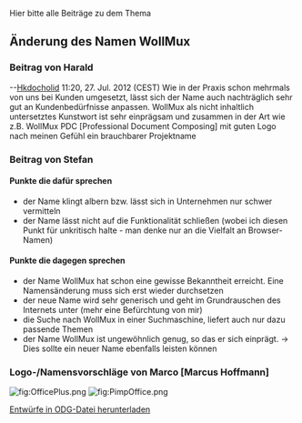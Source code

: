 Hier bitte alle Beiträge zu dem Thema

Änderung des Namen WollMux
--------------------------

### Beitrag von Harald

--[Hkdocholid](Benutzer:Hkdocholid) 11:20, 27. Jul. 2012
(CEST) Wie in der Praxis schon mehrmals von uns bei Kunden umgesetzt,
lässt sich der Name auch nachträglich sehr gut an Kundenbedürfnisse
anpassen. WollMux als nicht inhaltlich untersetztes Kunstwort ist sehr
einprägsam und zusammen in der Art wie z.B. WollMux PDC \[Professional
Document Composing\] mit guten Logo nach meinen Gefühl ein brauchbarer
Projektname

### Beitrag von Stefan

#### Punkte die dafür sprechen

-   der Name klingt albern bzw. lässt sich in Unternehmen nur schwer
    vermitteln
-   der Name lässt nicht auf die Funktionalität schließen (wobei ich
    diesen Punkt für unkritisch halte - man denke nur an die Vielfalt
    an Browser-Namen)

#### Punkte die dagegen sprechen

-   der Name WollMux hat schon eine gewisse Bekanntheit erreicht. Eine
    Namensänderung muss sich erst wieder durchsetzen
-   der neue Name wird sehr generisch und geht im Grundrauschen des
    Internets unter (mehr eine Befürchtung von mir)
-   die Suche nach WollMux in einer Suchmaschine, liefert auch nur dazu
    passende Themen
-   der Name WollMux ist ungewöhnlich genug, so das er sich einprägt.
    -&gt; Dies sollte ein neuer Name ebenfalls leisten können

### Logo-/Namensvorschläge von Marco \[Marcus Hoffmann\]

![](OfficePlus.png "fig:OfficePlus.png")
![](PimpOffice.png "fig:PimpOffice.png")

[Entwürfe in ODG-Datei herunterladen](Media:Wollmux_Rebranding.odg)
